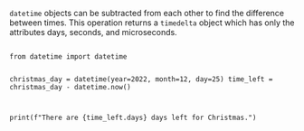 `datetime` objects can be subtracted from each other to find the difference between times. This operation returns a `timedelta` object which has only the attributes days, seconds, and microseconds.

<Editor lang="python">
<code>
from datetime import datetime

christmas_day = datetime(year=2022, month=12, day=25)
time_left = christmas_day - datetime.now()

print(f"There are {time_left.days} days left for Christmas.")
</code>
</Editor>
